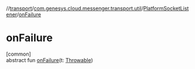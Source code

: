 //[transport](../../../index.md)/[com.genesys.cloud.messenger.transport.util](../index.md)/[PlatformSocketListener](index.md)/[onFailure](on-failure.md)

# onFailure

[common]\
abstract fun [onFailure](on-failure.md)(t: [Throwable](https://kotlinlang.org/api/latest/jvm/stdlib/kotlin/-throwable/index.html))
